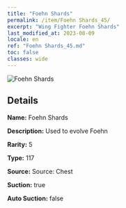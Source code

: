 ```yaml
---
title: "Foehn Shards"
permalink: /item/Foehn Shards_45/
excerpt: "Wing Fighter Foehn Shards"
last_modified_at: 2023-08-09
locale: en
ref: "Foehn Shards_45.md"
toc: false
classes: wide
---
```



 ![Foehn Shards](/images/item/Foehn_Shards_p.png)



## Details

 **Name:** Foehn Shards 

 **Description:** Used to evolve Foehn

 **Rarity:** 5 

 **Type:** 117 

 **Source:** Source: Chest 

 **Suction:** true 

 **Auto Suction:** false 


